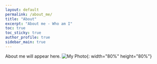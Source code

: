 ```yaml
---
layout: default
permalink: /about_me/
title: "About"
excerpt: "About me - Who am I"
toc: true
toc_sticky: true
author_profile: true
sidebar_main: true
---
```


About me will appear here.
![My Photo](/assets/images/DSCF7162.JPG){: width="80%" height="80%"}